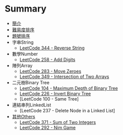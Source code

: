 # Summary

* [簡介](README.md)
* [難易度排序](sortbyacceptance.md)
* [題號排序](sortbynumber.md)
* 字串String
   * [LeetCode 344 - Reverse String](questions/344md.md)
* 數學Number
   * [LeetCode 258 - Add Digits](questions/258md.md)
* 陣列Array
   * [LeetCode 283 - Move Zeroes](questions/283md.md)
   * [LeetCode 349 - Intersection of Two Arrays](questions/349md.md)
* 二元樹Binary Tree
   * [LeetCode 104 - Maximum Depth of Binary Tree](questions/104md.md)
   * [LeetCode 226 - Invert Binary Tree](questions/226md.md)
   * [LeetCode 100 - Same Tree]
* 連結串列LinkedList
   * [LeetCode 237 - Delete Node in a Linked List]
* [其他Others](others.md)
   * [LeetCode 371 - Sum of Two Integers](questions/371md.md)
   * [LeetCode 292 - Nim Game](questions/292md.md)

